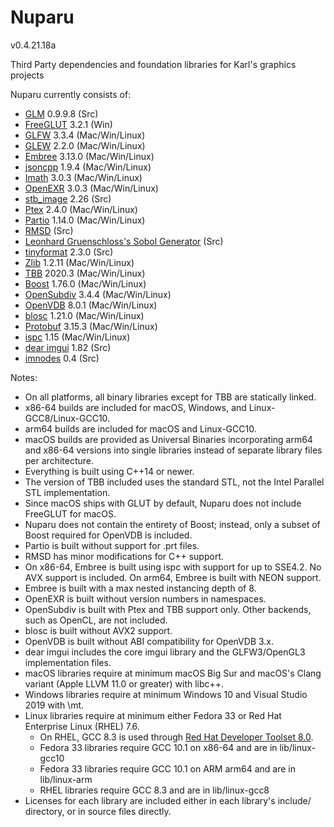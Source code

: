 Nuparu
======

v0.4.21.18a

Third Party dependencies and foundation libraries for Karl's graphics projects

Nuparu currently consists of:

* [GLM](http://glm.g-truc.net) 0.9.9.8 (Src)
* [FreeGLUT](http://freeglut.sourceforge.net) 3.2.1 (Win)
* [GLFW](http://www.glfw.org) 3.3.4 (Mac/Win/Linux)
* [GLEW](https://github.com/nigels-com/glew) 2.2.0 (Mac/Win/Linux)
* [Embree](https://embree.github.io) 3.13.0 (Mac/Win/Linux)
* [jsoncpp](https://github.com/open-source-parsers/jsoncpp) 1.9.4 (Mac/Win/Linux)
* [Imath](https://github.com/AcademySoftwareFoundation/Imath) 3.0.3 (Mac/Win/Linux)
* [OpenEXR](https://github.com/AcademySoftwareFoundation/openexr) 3.0.3 (Mac/Win/Linux)
* [stb_image](https://github.com/nothings/stb) 2.26 (Src)
* [Ptex](http://ptex.us) 2.4.0 (Mac/Win/Linux)
* [Partio](https://www.disneyanimation.com/technology/partio.html) 1.14.0 (Mac/Win/Linux)
* [RMSD](http://boscoh.com/code/) (Src)
* [Leonhard Gruenschloss's Sobol Generator](http://gruenschloss.org) (Src)
* [tinyformat](https://github.com/c42f/tinyformat) 2.3.0 (Src)
* [Zlib](https://www.zlib.net) 1.2.11 (Mac/Win/Linux)
* [TBB](https://www.threadingbuildingblocks.org/) 2020.3 (Mac/Win/Linux)
* [Boost](http://www.boost.org) 1.76.0 (Mac/Win/Linux)
* [OpenSubdiv](http://graphics.pixar.com/opensubdiv/docs/intro.html) 3.4.4 (Mac/Win/Linux)
* [OpenVDB](http://www.openvdb.org/) 8.0.1 (Mac/Win/Linux)
* [blosc](https://github.com/Blosc) 1.21.0 (Mac/Win/Linux)
* [Protobuf](https://developers.google.com/protocol-buffers/) 3.15.3 (Mac/Win/Linux)
* [ispc](https://ispc.github.io) 1.15 (Mac/Win/Linux)
* [dear imgui](https://github.com/ocornut/imgui/releases) 1.82 (Src)
* [imnodes](https://github.com/Nelarius/imnodes) 0.4 (Src)

Notes:

* On all platforms, all binary libraries except for TBB are statically linked.
* x86-64 builds are included for macOS, Windows, and Linux-GCC8/Linux-GCC10.
* arm64 builds are included for macOS and Linux-GCC10.
* macOS builds are provided as Universal Binaries incorporating arm64 and x86-64 versions into single libraries instead of separate library files per architecture.
* Everything is built using C++14 or newer.
* The version of TBB included uses the standard STL, not the Intel Parallel STL implementation.
* Since macOS ships with GLUT by default, Nuparu does not include FreeGLUT for macOS.
* Nuparu does not contain the entirety of Boost; instead, only a subset of Boost required for OpenVDB is included.
* Partio is built without support for .prt files.
* RMSD has minor modifications for C++ support.
* On x86-64, Embree is built using ispc with support for up to SSE4.2. No AVX support is included. On arm64, Embree is built with NEON support.
* Embree is built with a max nested instancing depth of 8.
* OpenEXR is built without version numbers in namespaces.
* OpenSubdiv is built with Ptex and TBB support only. Other backends, such as OpenCL, are not included.
* blosc is built without AVX2 support.
* OpenVDB is built without ABI compatibility for OpenVDB 3.x.
* dear imgui includes the core imgui library and the GLFW3/OpenGL3 implementation files.
* macOS libraries require at minimum macOS Big Sur and macOS's Clang variant (Apple LLVM 11.0 or greater) with libc++.
* Windows libraries require at minimum Windows 10 and Visual Studio 2019 with \mt. 
* Linux libraries require at minimum either Fedora 33 or Red Hat Enterprise Linux (RHEL) 7.6.
    * On RHEL, GCC 8.3 is used through [Red Hat Developer Toolset 8.0](https://developers.redhat.com/products/developertoolset/updates/).
    * Fedora 33 libraries require GCC 10.1 on x86-64 and are in lib/linux-gcc10
    * Fedora 33 libraries require GCC 10.1 on ARM arm64 and are in lib/linux-arm
    * RHEL libraries require GCC 8.3 and are in lib/linux-gcc8
* Licenses for each library are included either in each library's include/ directory, or in source files directly.
